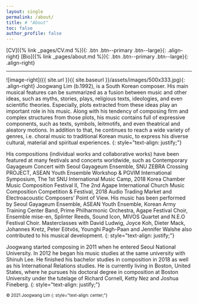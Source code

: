 ```yaml
---
layout: single
permalink: /about/
title: # "About"
toc: false
author_profile: false
---
```

[CV]({% link _pages/CV.md %}){: .btn .btn--primary .btn--large}{: .align-right}     [Bio]({% link _pages/about.md %}){: .btn .btn--primary .btn--large}{: .align-right}
<hr>

![image-right]({{ site.url }}{{ site.baseurl }}/assets/images/500x333.jpg){: .align-right}
Joogwang Lim (b.1992), is a South Korean composer. His main musical features can be summarized as a fusion between music and other ideas, such as myths, stories, plays, religious texts, ideologies, and even scientific theories. Especially, plots extracted from these ideas play an important role in his music. Along with his tendency of composing firm and complex structures from those plots, his music contains full of expressive components, such as texts, symbols, leitmotifs, and even theatrical and aleatory motions. In addition to that, he continues to reach a wide variety of genres, i.e. choral music to traditional Korean music, to express his diverse cultural, material and spiritual experiences.
{: style="text-align: justify;"}

His compositions (individual works and collaborative works) have been featured at many festivals and concerts worldwide, such as Contemporary Gayageum Concert with Seoul Gayageum Ensemble, SNU ZEBRA Crossing PROJECT, ASEAN Youth Ensemble Workshop & PGVIM International Symposium, The 1st SNU International Music Camp, 2018 Korea Chamber Music Composition Festival II, The 2nd Agape International Church Music Composition Competition & Festival, 2018 Audio Trading Market and Electroacoustic Composers’ Point of View. His music has been performed by Seoul Gayageum Ensemble, ASEAN Youth Ensemble, Korean Army Training Center Band, Prime Philharmonic Orchestra, Agape Festival Choir, Ensemble mise-en, Splinter Reeds, Sound Icon, MIVOS Quartet and N.E.O Festival Choir. Masterclasses with David Ludwig, Joyce Koh, Dieter Mack, Johannes Kretz, Peter Eötvös, Younghi Pagh-Paan and Jennifer Walshe also contributed to his musical development.
{: style="text-align: justify;"}

Joogwang started composing in 2011 when he entered Seoul National University. In 2012 he began his music studies at the same university with Shinuh Lee. He finished his bachelor studies in composition in 2018 as well as his International Relations studies. He is currently living in Boston, United States, where he pursues his doctoral degree in composition at Boston University under the tutelage of Richard Cornell, Ketty Nez and Joshua Fineberg.
{: style="text-align: justify;"}
    

<p style="font-size:80%;">© 2021 Joogwang Lim
  {: style="text-align: center;"}
